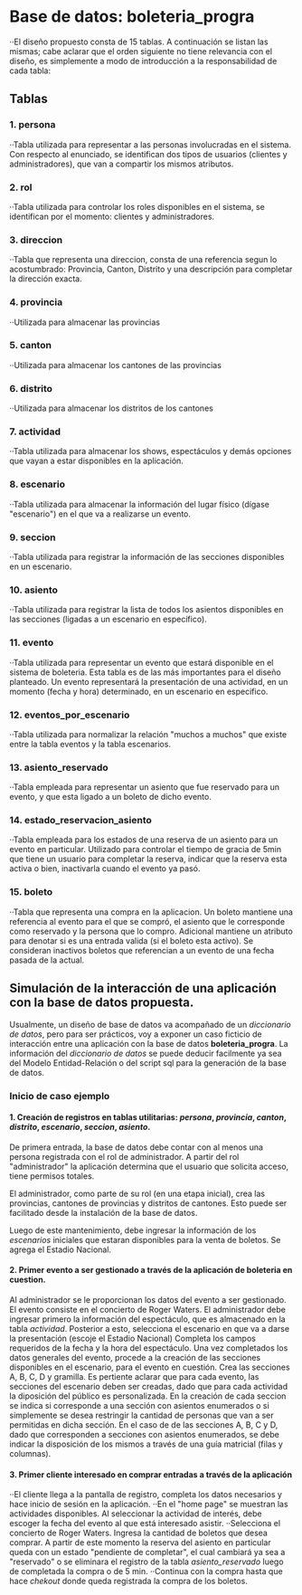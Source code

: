 # Base de datos: boleteria_progra

··El diseño propuesto consta de 15 tablas. A continuación se listan las mismas; cabe aclarar que el orden siguiente
no tiene relevancia con el diseño, es simplemente a modo de introducción a la responsabilidad de cada tabla:
## Tablas
### 1. persona
··Tabla utilizada para representar a las personas involucradas en el sistema. Con respecto al enunciado, se identifican
dos tipos de usuarios (clientes y administradores), que van a compartir los mismos atributos. 
### 2. rol
··Tabla utilizada para controlar los roles disponibles en el sistema, se identifican por el momento: clientes y administradores.
### 3. direccion
··Tabla que representa una direccion, consta de una referencia segun lo acostumbrado: Provincia, Canton, Distrito y una descripción
para completar la dirección exacta.
### 4. provincia
··Utilizada para almacenar las provincias
### 5. canton
··Utilizada para almacenar los cantones de las provincias
### 6. distrito
··Utilizada para almacenar los distritos de los cantones
### 7. actividad
··Tabla utilizada para almacenar los shows, espectáculos y demás opciones que vayan a estar disponibles en la aplicación.
### 8. escenario
··Tabla utilizada para almacenar la información del lugar físico (dígase "escenario") en el que va a realizarse un evento.
### 9. seccion
··Tabla utilizada para registrar la información de las secciones disponibles en un escenario.
### 10. asiento
··Tabla utilizada para registrar la lista de todos los asientos disponibles en las secciones (ligadas a un escenario en específico).
### 11. evento
··Tabla utilizada para representar un evento que estará disponible en el sistema de boleteria. Esta tabla es de las más importantes
para el diseño planteado. Un evento representará la presentación de una actividad, en un momento (fecha y hora) determinado, en un
escenario en especifico.
### 12. eventos_por_escenario
··Tabla utilizada para normalizar la relación "muchos a muchos" que existe entre la tabla eventos y la tabla escenarios.
### 13. asiento_reservado
··Tabla empleada para representar un asiento que fue reservado para un evento, y que esta ligado a un boleto de dicho evento.
### 14. estado_reservacion_asiento
··Tabla empleada para los estados de una reserva de un asiento para un evento en particular. Utilizado para controlar el tiempo de gracia
de 5min que tiene un usuario para completar la reserva, indicar que la reserva esta activa o bien, inactivarla cuando el evento ya pasó.
### 15. boleto
··Tabla que representa una compra en la aplicacion. Un boleto mantiene una referencia al evento para el que se compró, el asiento que le
corresponde como reservado y la persona que lo compro. Adicional mantiene un atributo para denotar si es una entrada valida (si el boleto
esta activo). Se consideran inactivos boletos que referencian a un evento de una fecha pasada de la actual.

## Simulación de la interacción de una aplicación con la base de datos propuesta.

   Usualmente, un diseño de base de datos va acompañado de un _diccionario de datos_, pero para ser prácticos, voy a exponer un caso
ficticio de interacción entre una aplicación con la base de datos __boleteria_progra__.
   La información del _diccionario de datos_ se puede deducir facilmente ya sea del Modelo Entidad-Relación o del script sql para la
generación de la base de datos.

### Inicio de caso ejemplo 
#### 1. Creación de registros en tablas utilitarias: _persona_, _provincia_, _canton_, _distrito_, _escenario_, _seccion_, _asiento_.
De primera entrada, la base de datos debe contar con al menos una persona registrada con el rol de administrador. A partir del rol
"administrador" la aplicación determina que el usuario que solicita acceso, tiene permisos totales.

El administrador, como parte de su rol (en una etapa inicial), crea las provincias, cantones de provincias y distritos de cantones. Esto
puede ser facilitado desde la instalación de la base de datos.

Luego de este mantenimiento, debe ingresar la información de los _escenarios_ iniciales que estaran disponibles para la venta de boletos.
Se agrega el Estadio Nacional.

#### 2. Primer evento a ser gestionado a través de la aplicación de boleteria en cuestion.
   Al administrador se le proporcionan los datos del evento a ser gestionado.
   El evento consiste en el concierto de Roger Waters. El administrador debe ingresar primero la información del espectáculo, que es 
almacenado en la tabla _actividad_. Posterior a esto, selecciona el escenario en que va a darse la presentación (escoje el Estadio
Nacional) Completa los campos requeridos de la fecha y la hora del espectáculo.
Una vez completados los datos generales del evento, procede a la creación de las secciones disponibles en el escenario, para el evento
en cuestión.
   Crea las secciones A, B, C, D y gramilla. Es pertiente aclarar que para cada evento, las secciones del escenario deben ser creadas, dado
que para cada actividad la diposición del público es personalizada.
   En la creación de cada seccion se indica si corresponde a una sección con asientos enumerados o si simplemente se desea restringir la cantidad
de personas que van a ser permitidas en dicha sección.
   En el caso de de las secciones A, B, C y D, dado que corresponden a secciones con asientos enumerados, se debe indicar la disposición de los mismos a través de una guía matricial (filas y columnas).


#### 3. Primer cliente interesado en comprar entradas a través de la aplicación
··El cliente llega a la pantalla de registro, completa los datos necesarios y hace inicio de sesión en la aplicación.
··En el "home page" se muestran las actividades disponibles. Al seleccionar la actividad de interés, debe escoger la fecha del
evento al que está interesado asistir.
··Selecciona el concierto de Roger Waters. Ingresa la cantidad de boletos que desea comprar. A partir de este momento la reserva del asiento en particular queda con un estado "pendiente de completar", el cual cambiará ya sea a "reservado" o se eliminara el registro de la tabla _asiento_reservado_ luego de completada la compra o de 5 min. 
··Continua con la compra hasta que hace _chekout_ donde queda registrada la compra de los boletos.




